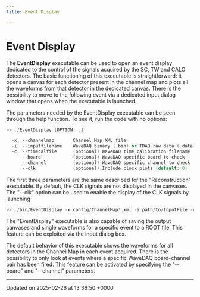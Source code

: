 ```yaml
---
title: Event Display

---
```


# Event Display



The **EventDisplay** executable can be used to open an event display dedicated to the control of the signals acquired by the SC, TW and CALO detectors. The basic functioning of this executable is straightforward: it opens a canvas for each detector present in the channel map and plots all the waveforms from that detector in the dedicated canvas. There is the possibility to move to the following event via a dedicated input dialog window that opens when the executable is launched.

The parameters needed by the EventDisplay executable can be seen through the help function. To see it, run the code with no options:



```cpp
>> ./EventDisplay [OPTION...]

  -x, --channelmap       Channel Map XML file
  -i, --inputfilename    WaveDAQ binary (.bin) or TDAQ raw data (.data) input filename
  -c, --timecalfile      (optional) WaveDAQ time calibration filename
      --board            (optional) WaveDAQ specific board to check
      --channel          (optional) WaveDAQ specific channel to check
      --clk              (optional) Include clock plots (default: 0)
```

The first three parameters are the same described for the "Reconstruction" executable. By default, the CLK signals are not displayed in the canvases. The "--clk" option can be used to enable the display of the CLK signals by launching



```cpp
>> ./bin/EventDisplay -x config/ChannelMap*.xml -i path/to/InputFile -c path/to/TimeCalibrationFile --clk 1
```

The "EventDisplay" executable is also capable of saving the output canvases and single waveforms for a specific event to a ROOT file. This feature can be exploited via the input dialog box.

The default behavior of this executable shows the waveforms for all detectors in the Channel Map in each event acquired. There is the possibility to only look at events where a specific WaveDAQ board-channel pair has been fired. This feature can be activated by specifying the "--board" and "--channel" parameters. 

-------------------------------

Updated on 2025-02-26 at 13:36:50 +0000
